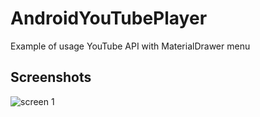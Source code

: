 # AndroidYouTubePlayer
Example of usage YouTube API with MaterialDrawer menu

## Screenshots

![screen 1](https://i.imgur.com/quCeVku.jpg)
